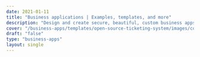 ```yaml
---
date: 2021-01-11
title: "Business applications | Examples, templates, and more"
description: "Design and create secure, beautiful, custom business apps in minutes. Creating business applications easy thanks to Budibase's fully-editable templates and open-source low code platform."
cover: "/business-apps/templates/open-source-ticketing-system/images/cover.png"
draft: "false"
type: "business-apps"
layout: single
---
```


